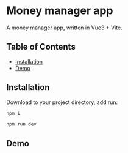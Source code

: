 # Money manager app

A money manager app, written in Vue3 + Vite.

## Table of Contents

- [Installation](#installation)
- [Demo](#demo)

## Installation

Download to your project directory, add run:

```sh
npm i
```

```sh
npm run dev
```

## Demo

